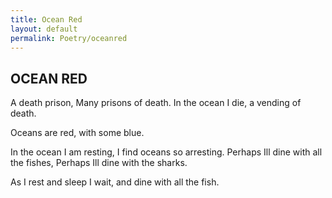 ```yaml
---
title: Ocean Red
layout: default
permalink: Poetry/oceanred
---
```

## OCEAN RED
A death prison,
Many prisons of death.
   In the ocean I die,
a vending of death.

Oceans are red,
   with some blue.

In the ocean I am resting,
I find oceans so arresting.
Perhaps Ill dine with all the fishes,
Perhaps Ill dine with the sharks.

As I rest and sleep I wait,
   and dine with all the fish.
